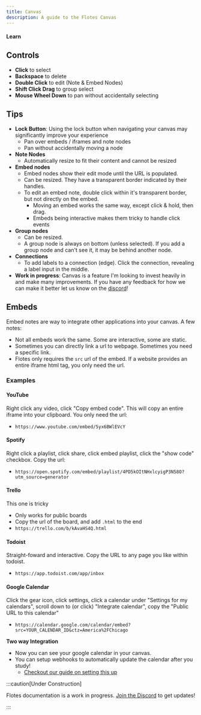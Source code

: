 ```yaml
---
title: Canvas
description: A guide to the Flotes Canvas
---
```


#### <div class="primary-badge">Learn</div>

## Controls

- **Click** to select
- **Backspace** to delete
- **Double Click** to edit (Note & Embed Nodes)
- **Shift Click Drag** to group select
- **Mouse Wheel Down** to pan without accidentally selecting

## Tips
- **Lock Button**: Using the lock button when navigating your canvas may significantly improve your experience
  - Pan over embeds / iframes and note nodes
  - Pan without accidentally moving a node
- **Note Nodes**
  - Automatically resize to fit their content and cannot be resized
- **Embed nodes** 
  - Embed nodes show their edit mode until the URL is populated.
  - Can be resized. They have a transparent border indicated by their handles.
  - To edit an embed note, double click within it's transparent border, but not directly on the embed. 
    - Moving an embed works the same way, except click & hold, then drag.
    - Embeds being interactive makes them tricky to handle click events
- **Group nodes**
  - Can be resized. 
  - A group node is always on bottom (unless selected). If you add a group node and can't see it, it may be behind another node.
- **Connections**
  - To add labels to a connection (edge). Click the connection, revealing a label input in the middle.
- **Work in progress**: Canvas is a feature I'm looking to invest heavily in and make many improvements. If you have any feedback for how we can make it better let us know on the [discord](https://discord.com/invite/qKaKeGT8sZ)!

## Embeds

Embed notes are way to integrate other applications into your canvas. A few notes:
- Not all embeds work the same. Some are interactive, some are static.
- Sometimes you can directly link a url to webpage. Sometimes you need a specific link.
- Flotes only requires the `src` url of the embed. If a website provides an entire iframe html tag, you only need the url.

### Examples

#### YouTube
Right click any video, click "Copy embed code". This will copy an entire iframe into your clipboard. You only need the url:
- `https://www.youtube.com/embed/5yx6BWlEVcY`

#### Spotify
Right click a playlist, click share, click embed playlist, click the "show code" checkbox. Copy the url:
- `https://open.spotify.com/embed/playlist/4PD5kOItNHxlcyigP3N58O?utm_source=generator`

#### Trello
This one is tricky
- Only works for public boards
- Copy the url of the board, and add `.html` to the end
- `https://trello.com/b/kAvaHS4Q.html`

#### Todoist
Straight-foward and interactive. Copy the URL to any page you like within todoist.
- `https://app.todoist.com/app/inbox`

#### Google Calendar
Click the gear icon, click settings, click a calendar under "Settings for my calendars", scroll down to (or click) "Integrate calendar", copy the "Public URL to this calendar"
- `https://calendar.google.com/calendar/embed?src=YOUR_CALENDAR_ID&ctz=America%2FChicago`

**Two way Integration**
- Now you can see your google calendar in your canvas.
- You can setup webhooks to automatically update the calendar after you study!
  - [Checkout our guide on setting this up](https://docs.flotes.app/guides/webhooks#google-calendar-integration-example)


:::caution[Under Construction]

Flotes documentation is a work in progress. 
[Join the Discord](https://discord.com/invite/qKaKeGT8sZ) to get updates!

:::
